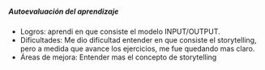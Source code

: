 ##### Autoevaluación del aprendizaje

- Logros: aprendi en que consiste el modelo INPUT/OUTPUT.
- Dificultades: Me dio dificultad entender en que consiste el storytelling, pero a medida que avance los ejercicios, me fue quedando mas claro.
- Áreas de mejora: Entender mas el concepto de storytelling
